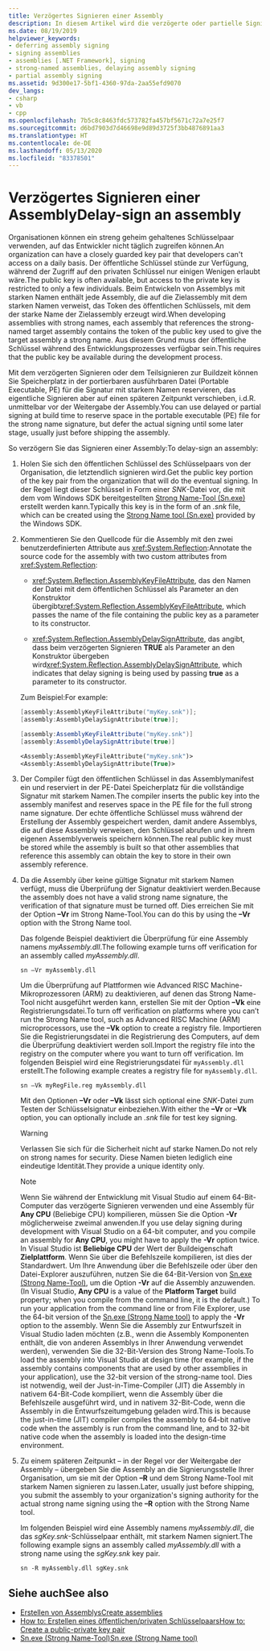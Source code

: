 ```yaml
---
title: Verzögertes Signieren einer Assembly
description: In diesem Artikel wird die verzögerte oder partielle Signierung beschrieben, die in der PE-Datei Speicherplatz für die Signatur mit dem starken Namen reserviert, aber die tatsächliche Signatur verzögert.
ms.date: 08/19/2019
helpviewer_keywords:
- deferring assembly signing
- signing assemblies
- assemblies [.NET Framework], signing
- strong-named assemblies, delaying assembly signing
- partial assembly signing
ms.assetid: 9d300e17-5bf1-4360-97da-2aa55efd9070
dev_langs:
- csharp
- vb
- cpp
ms.openlocfilehash: 7b5c8c8463fdc573782fa457bf5671c72a7e25f7
ms.sourcegitcommit: d6bd7903d7d46698e9d89d3725f3bb4876891aa3
ms.translationtype: HT
ms.contentlocale: de-DE
ms.lasthandoff: 05/13/2020
ms.locfileid: "83378501"
---
```

# <a name="delay-sign-an-assembly"></a><span data-ttu-id="523a7-103">Verzögertes Signieren einer Assembly</span><span class="sxs-lookup"><span data-stu-id="523a7-103">Delay-sign an assembly</span></span>

<span data-ttu-id="523a7-104">Organisationen können ein streng geheim gehaltenes Schlüsselpaar verwenden, auf das Entwickler nicht täglich zugreifen können.</span><span class="sxs-lookup"><span data-stu-id="523a7-104">An organization can have a closely guarded key pair that developers can't access on a daily basis.</span></span> <span data-ttu-id="523a7-105">Der öffentliche Schlüssel stünde zur Verfügung, während der Zugriff auf den privaten Schlüssel nur einigen Wenigen erlaubt wäre.</span><span class="sxs-lookup"><span data-stu-id="523a7-105">The public key is often available, but access to the private key is restricted to only a few individuals.</span></span> <span data-ttu-id="523a7-106">Beim Entwickeln von Assemblys mit starken Namen enthält jede Assembly, die auf die Zielassembly mit dem starken Namen verweist, das Token des öffentlichen Schlüssels, mit dem der starke Name der Zielassembly erzeugt wird.</span><span class="sxs-lookup"><span data-stu-id="523a7-106">When developing assemblies with strong names, each assembly that references the strong-named target assembly contains the token of the public key used to give the target assembly a strong name.</span></span> <span data-ttu-id="523a7-107">Aus diesem Grund muss der öffentliche Schlüssel während des Entwicklungsprozesses verfügbar sein.</span><span class="sxs-lookup"><span data-stu-id="523a7-107">This requires that the public key be available during the development process.</span></span>

<span data-ttu-id="523a7-108">Mit dem verzögerten Signieren oder dem Teilsignieren zur Buildzeit können Sie Speicherplatz in der portierbaren ausführbaren Datei (Portable Executable, PE) für die Signatur mit starkem Namen reservieren, das eigentliche Signieren aber auf einen späteren Zeitpunkt verschieben, i.d.R. unmittelbar vor der Weitergabe der Assembly.</span><span class="sxs-lookup"><span data-stu-id="523a7-108">You can use delayed or partial signing at build time to reserve space in the portable executable (PE) file for the strong name signature, but defer the actual signing until some later stage, usually just before shipping the assembly.</span></span>

<span data-ttu-id="523a7-109">So verzögern Sie das Signieren einer Assembly:</span><span class="sxs-lookup"><span data-stu-id="523a7-109">To delay-sign an assembly:</span></span>

1. <span data-ttu-id="523a7-110">Holen Sie sich den öffentlichen Schlüssel des Schlüsselpaars von der Organisation, die letztendlich signieren wird.</span><span class="sxs-lookup"><span data-stu-id="523a7-110">Get the public key portion of the key pair from the organization that will do the eventual signing.</span></span> <span data-ttu-id="523a7-111">In der Regel liegt dieser Schlüssel in Form einer *SNK*-Datei vor, die mit dem vom Windows SDK bereitgestellten [Strong Name-Tool (Sn.exe)](../../framework/tools/sn-exe-strong-name-tool.md) erstellt werden kann.</span><span class="sxs-lookup"><span data-stu-id="523a7-111">Typically this key is in the form of an *.snk* file, which can be created using the [Strong Name tool (Sn.exe)](../../framework/tools/sn-exe-strong-name-tool.md) provided by the Windows SDK.</span></span>

2. <span data-ttu-id="523a7-112">Kommentieren Sie den Quellcode für die Assembly mit den zwei benutzerdefinierten Attribute aus <xref:System.Reflection>:</span><span class="sxs-lookup"><span data-stu-id="523a7-112">Annotate the source code for the assembly with two custom attributes from <xref:System.Reflection>:</span></span>

   - <span data-ttu-id="523a7-113"><xref:System.Reflection.AssemblyKeyFileAttribute>, das den Namen der Datei mit dem öffentlichen Schlüssel als Parameter an den Konstruktor übergibt</span><span class="sxs-lookup"><span data-stu-id="523a7-113"><xref:System.Reflection.AssemblyKeyFileAttribute>, which passes the name of the file containing the public key as a parameter to its constructor.</span></span>

   - <span data-ttu-id="523a7-114"><xref:System.Reflection.AssemblyDelaySignAttribute>, das angibt, dass beim verzögerten Signieren **TRUE** als Parameter an den Konstruktor übergeben wird</span><span class="sxs-lookup"><span data-stu-id="523a7-114"><xref:System.Reflection.AssemblyDelaySignAttribute>, which indicates that delay signing is being used by passing **true** as a parameter to its constructor.</span></span>

   <span data-ttu-id="523a7-115">Zum Beispiel:</span><span class="sxs-lookup"><span data-stu-id="523a7-115">For example:</span></span>

   ```cpp
   [assembly:AssemblyKeyFileAttribute("myKey.snk")];
   [assembly:AssemblyDelaySignAttribute(true)];
   ```

   ```csharp
   [assembly:AssemblyKeyFileAttribute("myKey.snk")]
   [assembly:AssemblyDelaySignAttribute(true)]
   ```

   ```vb
   <Assembly:AssemblyKeyFileAttribute("myKey.snk")>
   <Assembly:AssemblyDelaySignAttribute(True)>
   ```

3. <span data-ttu-id="523a7-116">Der Compiler fügt den öffentlichen Schlüssel in das Assemblymanifest ein und reserviert in der PE-Datei Speicherplatz für die vollständige Signatur mit starkem Namen.</span><span class="sxs-lookup"><span data-stu-id="523a7-116">The compiler inserts the public key into the assembly manifest and reserves space in the PE file for the full strong name signature.</span></span> <span data-ttu-id="523a7-117">Der echte öffentliche Schlüssel muss während der Erstellung der Assembly gespeichert werden, damit andere Assemblys, die auf diese Assembly verweisen, den Schlüssel abrufen und in ihrem eigenen Assemblyverweis speichern können.</span><span class="sxs-lookup"><span data-stu-id="523a7-117">The real public key must be stored while the assembly is built so that other assemblies that reference this assembly can obtain the key to store in their own assembly reference.</span></span>

4. <span data-ttu-id="523a7-118">Da die Assembly über keine gültige Signatur mit starkem Namen verfügt, muss die Überprüfung der Signatur deaktiviert werden.</span><span class="sxs-lookup"><span data-stu-id="523a7-118">Because the assembly does not have a valid strong name signature, the verification of that signature must be turned off.</span></span> <span data-ttu-id="523a7-119">Dies erreichen Sie mit der Option **–Vr** im Strong Name-Tool.</span><span class="sxs-lookup"><span data-stu-id="523a7-119">You can do this by using the **–Vr** option with the Strong Name tool.</span></span>

     <span data-ttu-id="523a7-120">Das folgende Beispiel deaktiviert die Überprüfung für eine Assembly namens *myAssembly.dll*.</span><span class="sxs-lookup"><span data-stu-id="523a7-120">The following example turns off verification for an assembly called *myAssembly.dll*.</span></span>

   ```console
   sn –Vr myAssembly.dll
   ```

   <span data-ttu-id="523a7-121">Um die Überprüfung auf Plattformen wie Advanced RISC Machine-Mikroprozessoren (ARM) zu deaktivieren, auf denen das Strong Name-Tool nicht ausgeführt werden kann, erstellen Sie mit der Option **–Vk** eine Registrierungsdatei.</span><span class="sxs-lookup"><span data-stu-id="523a7-121">To turn off verification on platforms where you can’t run the Strong Name tool, such as Advanced RISC Machine (ARM) microprocessors, use the **–Vk** option to create a registry file.</span></span> <span data-ttu-id="523a7-122">Importieren Sie die Registrierungsdatei in die Registrierung des Computers, auf dem die Überprüfung deaktiviert werden soll.</span><span class="sxs-lookup"><span data-stu-id="523a7-122">Import the registry file into the registry on the computer where you want to turn off verification.</span></span> <span data-ttu-id="523a7-123">Im folgenden Beispiel wird eine Registrierungsdatei für `myAssembly.dll` erstellt.</span><span class="sxs-lookup"><span data-stu-id="523a7-123">The following example creates a registry file for `myAssembly.dll`.</span></span>

   ```console
   sn –Vk myRegFile.reg myAssembly.dll
   ```

   <span data-ttu-id="523a7-124">Mit den Optionen **–Vr** oder **–Vk** lässt sich optional eine *SNK*-Datei zum Testen der Schlüsselsignatur einbeziehen.</span><span class="sxs-lookup"><span data-stu-id="523a7-124">With either the **–Vr** or **–Vk** option, you can optionally include an *.snk* file for test key signing.</span></span>

   > [!WARNING]
   > <span data-ttu-id="523a7-125">Verlassen Sie sich für die Sicherheit nicht auf starke Namen.</span><span class="sxs-lookup"><span data-stu-id="523a7-125">Do not rely on strong names for security.</span></span> <span data-ttu-id="523a7-126">Diese Namen bieten lediglich eine eindeutige Identität.</span><span class="sxs-lookup"><span data-stu-id="523a7-126">They provide a unique identity only.</span></span>

   > [!NOTE]
   > <span data-ttu-id="523a7-127">Wenn Sie während der Entwicklung mit Visual Studio auf einem 64-Bit-Computer das verzögerte Signieren verwenden und eine Assembly für **Any CPU** (Beliebige CPU) kompilieren, müssen Sie die Option **-Vr** möglicherweise zweimal anwenden.</span><span class="sxs-lookup"><span data-stu-id="523a7-127">If you use delay signing during development with Visual Studio on a 64-bit computer, and you compile an assembly for **Any CPU**, you might have to apply the **-Vr** option twice.</span></span> <span data-ttu-id="523a7-128">In Visual Studio ist **Beliebige CPU** der Wert der Buildeigenschaft **Zielplattform**. Wenn Sie über die Befehlszeile kompilieren, ist dies der Standardwert. Um Ihre Anwendung über die Befehlszeile oder über den Datei-Explorer auszuführen, nutzen Sie die 64-Bit-Version von [Sn.exe (Strong Name-Tool)](../../framework/tools/sn-exe-strong-name-tool.md), um die Option **-Vr** auf die Assembly anzuwenden.</span><span class="sxs-lookup"><span data-stu-id="523a7-128">(In Visual Studio, **Any CPU** is a value of the **Platform Target** build property; when you compile from the command line, it is the default.) To run your application from the command line or from File Explorer, use the 64-bit version of the [Sn.exe (Strong Name tool)](../../framework/tools/sn-exe-strong-name-tool.md) to apply the **-Vr** option to the assembly.</span></span> <span data-ttu-id="523a7-129">Wenn Sie die Assembly zur Entwurfszeit in Visual Studio laden möchten (z.B., wenn die Assembly Komponenten enthält, die von anderen Assemblys in Ihrer Anwendung verwendet werden), verwenden Sie die 32-Bit-Version des Strong Name-Tools.</span><span class="sxs-lookup"><span data-stu-id="523a7-129">To load the assembly into Visual Studio at design time (for example, if the assembly contains components that are used by other assemblies in your application), use the 32-bit version of the strong-name tool.</span></span> <span data-ttu-id="523a7-130">Dies ist notwendig, weil der Just-in-Time-Compiler (JIT) die Assembly in nativem 64-Bit-Code kompiliert, wenn die Assembly über die Befehlszeile ausgeführt wird, und in nativem 32-Bit-Code, wenn die Assembly in die Entwurfszeitumgebung geladen wird.</span><span class="sxs-lookup"><span data-stu-id="523a7-130">This is because the just-in-time (JIT) compiler compiles the assembly to 64-bit native code when the assembly is run from the command line, and to 32-bit native code when the assembly is loaded into the design-time environment.</span></span>

5. <span data-ttu-id="523a7-131">Zu einem späteren Zeitpunkt – in der Regel vor der Weitergabe der Assembly – übergeben Sie die Assembly an die Signierungsstelle Ihrer Organisation, um sie mit der Option **–R** und dem Strong Name-Tool mit starkem Namen signieren zu lassen.</span><span class="sxs-lookup"><span data-stu-id="523a7-131">Later, usually just before shipping, you submit the assembly to your organization's signing authority for the actual strong name signing using the **–R** option with the Strong Name tool.</span></span>

   <span data-ttu-id="523a7-132">Im folgenden Beispiel wird eine Assembly namens *myAssembly.dll*, die das *sgKey.snk*-Schlüsselpaar enthält, mit starkem Namen signiert.</span><span class="sxs-lookup"><span data-stu-id="523a7-132">The following example signs an assembly called *myAssembly.dll* with a strong name using the *sgKey.snk* key pair.</span></span>

   ```console
   sn -R myAssembly.dll sgKey.snk
   ```

## <a name="see-also"></a><span data-ttu-id="523a7-133">Siehe auch</span><span class="sxs-lookup"><span data-stu-id="523a7-133">See also</span></span>

- [<span data-ttu-id="523a7-134">Erstellen von Assemblys</span><span class="sxs-lookup"><span data-stu-id="523a7-134">Create assemblies</span></span>](create.md)
- [<span data-ttu-id="523a7-135">How to: Erstellen eines öffentlichen/privaten Schlüsselpaars</span><span class="sxs-lookup"><span data-stu-id="523a7-135">How to: Create a public-private key pair</span></span>](create-public-private-key-pair.md)
- [<span data-ttu-id="523a7-136">Sn.exe (Strong Name-Tool)</span><span class="sxs-lookup"><span data-stu-id="523a7-136">Sn.exe (Strong Name tool)</span></span>](../../framework/tools/sn-exe-strong-name-tool.md)
